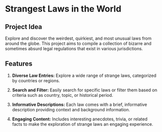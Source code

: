 # Strangest Laws in the World

## Project Idea

Explore and discover the weirdest, quirkiest, and most unusual laws from around the globe. This project aims to compile a collection of bizarre and sometimes absurd legal regulations that exist in various jurisdictions. 

## Features

1. **Diverse Law Entries:** Explore a wide range of strange laws, categorized by countries or regions.

2. **Search and Filter:** Easily search for specific laws or filter them based on criteria such as country, topic, or historical period.

3. **Informative Descriptions:** Each law comes with a brief, informative description providing context and background information.

4. **Engaging Content:** Includes interesting anecdotes, trivia, or related facts to make the exploration of strange laws an engaging experience.